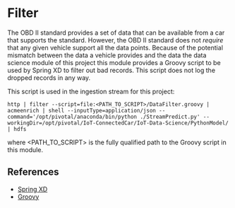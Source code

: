 # Filter
The OBD II standard provides a set of data that can be available from a car that supports 
the standard.  However, the OBD II standard does not *require* that any given vehicle 
support all the data points.  Because of the potential mismatch between the data a vehicle
provides and the data the data science module of this project this module provides a 
Groovy script to be used by Spring XD to filter out bad records.  This script does not log
the dropped records in any way.

This script is used in the ingestion stream for this project:

```
http | filter --script=file:<PATH_TO_SCRIPT>/DataFilter.groovy | acmeenrich | shell --inputType=application/json --command='/opt/pivotal/anaconda/bin/python ./StreamPredict.py' --workingDir=/opt/pivotal/IoT-ConnectedCar/IoT-Data-Science/PythonModel/ | hdfs
```

where &lt;PATH_TO_SCRIPT&gt; is the fully qualified path to the Groovy script in this 
module.

## References
* [Spring XD](https://spring.io/projects/spring-xd)
* [Groovy](http://groovy-lang.org/)